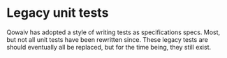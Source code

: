 # Legacy unit tests
Qowaiv has adopted a style of writing tests as specifications specs. Most, but
not all unit tests have been rewritten since. These legacy tests are should
eventually all be replaced, but for the time being, they still exist.
